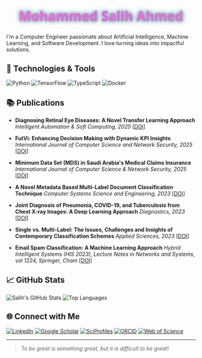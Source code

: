 <h1 style="
  font-size: 2.5em;
  background: linear-gradient(90deg, #ff6ec4, #7873f5, #4ade80);
  -webkit-background-clip: text;
  -webkit-text-fill-color: transparent;
  animation: glow 2s ease-in-out infinite;
  text-align: center;
  font-family: 'Segoe UI', sans-serif;
">
  Mohammed Salih Ahmed
</h1>

<style>
@keyframes glow {
  0% { text-shadow: 0 0 5px #ff6ec4, 0 0 10px #7873f5, 0 0 15px #4ade80; }
  50% { text-shadow: 0 0 20px #ff6ec4, 0 0 30px #7873f5, 0 0 40px #4ade80; }
  100% { text-shadow: 0 0 5px #ff6ec4, 0 0 10px #7873f5, 0 0 15px #4ade80; }
}
</style>
I'm a Computer Engineer passionate about Artificial Intelligence, Machine Learning, and Software Development. I love turning ideas into impactful solutions.

## 🔧 Technologies & Tools

![Python](https://img.shields.io/badge/-Python-3776AB?style=flat&logo=python&logoColor=white)
![TensorFlow](https://img.shields.io/badge/-TensorFlow-FF6F00?style=flat&logo=tensorflow&logoColor=white)
![TypeScript](https://img.shields.io/badge/-TypeScript-3178C6?style=flat&logo=typescript&logoColor=white)
![Docker](https://img.shields.io/badge/-Docker-2496ED?style=flat&logo=docker&logoColor=white)

## 📚 Publications
- **Diagnosing Retinal Eye Diseases: A Novel Transfer Learning Approach**
*Intelligent Automation & Soft Computing, 2025*
[[DOI](https://doi.org/10.32604/iasc.2025.059080)]

- **FutVi: Enhancing Decision Making with Dynamic KPI Insights**
*International Journal of Computer Science and Network Security, 2025*
[[DOI](https://doi.org/10.22937/IJCSNS.2025.25.4.4)]

- **Minimum Data Set (MDS) in Saudi Arabia's Medical Claims Insurance**
*International Journal of Computer Science & Network Security, 2025*
[[DOI](https://doi.org/10.22937/IJCSNS.2025.25.2.5)]

- **A Novel Metadata Based Multi-Label Document Classification Technique**
*Computer Systems Science and Engineering, 2023*
[[DOI](https://doi.org/10.32604/csse.2023.033844])]

- **Joint Diagnosis of Pneumonia, COVID-19, and Tuberculosis from Chest X-ray Images: A Deep Learning Approach**
*Diagnostics, 2023*
[[DOI](https://doi.org/10.3390/diagnostics13152562])]

- **Single vs. Multi-Label: The Issues, Challenges and Insights of Contemporary Classification Schemes**
*Applied Sciences, 2023*
[[DOI](https://doi.org/10.3390/app13116804)]

- **Email Spam Classification: A Machine Learning Approach**
*Hybrid Intelligent Systems (HIS 2023), Lecture Notes in Networks and Systems, vol 1224, Springer, Cham*
[[DOI](https://doi.org/10.1007/978-3-031-78925-0_14)]

## 📈 GitHub Stats

![Salih's GitHub Stats](https://github-readme-stats.vercel.app/api?username=salihmk&show_icons=true&theme=radical)
![Top Languages](https://github-readme-stats.vercel.app/api/top-langs/?username=salihmk&layout=compact&theme=radical)

## 🌐 Connect with Me

[![LinkedIn](https://img.shields.io/badge/-LinkedIn-0077B5?style=flat&logo=linkedin&logoColor=white)](https://www.linkedin.com/in/salihmk)
[![Google Scholar](https://img.shields.io/badge/-Google%20Scholar-4285F4?style=flat&logo=google-scholar&logoColor=white)](https://scholar.google.com/citations?user=YOUR_ID)
[![SciProfiles](https://img.shields.io/badge/-SciProfiles-1A76D2?style=flat&logo=data:image/svg+xml;base64,PHN2ZyBmaWxsPSIjZmZmIiB4bWxucz0iaHR0cDovL3d3dy53My5vcmcvMjAwMC9zdmciIHdpZHRoPSIxNiIgaGVpZ2h0PSIxNiIgdmlld0JveD0iMCAwIDE2IDE2Ij48cGF0aCBkPSJNOCwwQzMuNTgyLDAwLDAuMDAwLDMuNTgyLDAuMDAwLDhDMC4wMDAsMTIuNDgyLDMuNTgyLDE2LDgsMTZDMTIuNDgyLDE2LDE2LDAuMDAwLDE2LDhDMTYsMy41ODIsMTIuNDgyLDAwLDgsMFogTTgsMS41QzExLjU4MiwxLjUsMTQuNSw0LjQxOCwxNC41LDhDMTQuNSwxMS41ODIsMTEuNTgyLDE0LjUsOCwxNC41QzQuNDE4LDE0LjUsMS41LDExLjU4MiwxLjUsOEMxLjUsNC40MTgsNC40MTgsMS41LDgsMS41WiIvPjwvc3ZnPg==&logoColor=white)](https://sciprofiles.com/profile/2582236)
[![ORCID](https://img.shields.io/badge/-ORCID-000000?style=flat&logo=orcid&logoColor=brightgreen)](https://orcid.org/0000-0003-3449-3125)
[![Web of Science](https://img.shields.io/badge/-Web%20of%20Science-AB1368?style=flat&logo=clarivate&logoColor=white)](https://www.webofscience.com/wos/author/record/GWQ-8916-2022)

---

> *To be great is something great, but it is difficult to be great!* 
